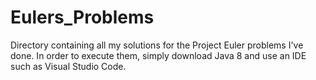 # Eulers_Problems
Directory containing all my solutions for the Project Euler problems I've done. In order to execute them, simply download Java 8 and use an IDE such as Visual Studio Code.
